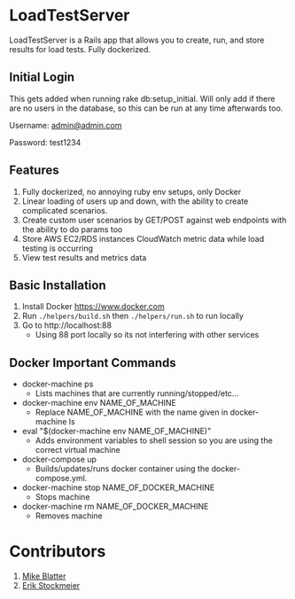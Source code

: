 # LoadTestServer

LoadTestServer is a Rails app that allows you to create, run, and store results for load tests. Fully dockerized.
## Initial Login

This gets added when running rake db:setup_initial.  Will only add if there are no users in the database,
so this can be run at any time afterwards too.

Username: admin@admin.com

Password: test1234

## Features

1. Fully dockerized, no annoying ruby env setups, only Docker
2. Linear loading of users up and down, with the ability to create complicated scenarios.
3. Create custom user scenarios by GET/POST against web endpoints with the ability to do params too
4. Store AWS EC2/RDS instances CloudWatch metric data while load testing is occurring
5. View test results and metrics data

## Basic Installation

1. Install Docker https://www.docker.com
2. Run `./helpers/build.sh` then `./helpers/run.sh` to run locally
3. Go to http://localhost:88
   - Using 88 port locally so its not interfering with other services

## Docker Important Commands

* docker-machine ps
  * Lists machines that are currently running/stopped/etc...
* docker-machine env NAME_OF_MACHINE
  * Replace NAME_OF_MACHINE with the name given in docker-machine ls
* eval "$(docker-machine env NAME_OF_MACHINE)"
  * Adds environment variables to shell session so you are using the correct virtual machine
* docker-compose up
  * Builds/updates/runs docker container using the docker-compose.yml.
* docker-machine stop NAME_OF_DOCKER_MACHINE
  * Stops machine
* docker-machine rm NAME_OF_DOCKER_MACHINE
  * Removes machine
  
# Contributors

1. [Mike Blatter](https://github.com/mikeblatter)
2. [Erik Stockmeier](https://github.com/erikdstock)